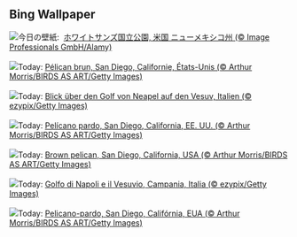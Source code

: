 ## Bing Wallpaper
![](https://www.bing.com/th?id=OHR.WhiteSandsNP_JA-JP9246270172_UHD.jpg&w=1000)今日の壁紙: &nbsp;[ホワイトサンズ国立公園, 米国 ニューメキシコ州  (© Image Professionals GmbH/Alamy)](https://www.bing.com/th?id=OHR.WhiteSandsNP_JA-JP9246270172_UHD.jpg)
<br><br/>
![](https://www.bing.com/th?id=OHR.PelicanPortrait_FR-FR5861205489_UHD.jpg&w=1000)Today: [Pélican brun, San Diego, Californie, États-Unis (© Arthur Morris/BIRDS AS ART/Getty Images)](https://www.bing.com/th?id=OHR.PelicanPortrait_FR-FR5861205489_UHD.jpg)
<br><br/>
![](https://www.bing.com/th?id=OHR.NapoliPizza_DE-DE7177948363_UHD.jpg&w=1000)Today: [Blick über den Golf von Neapel auf den Vesuv, Italien (© ezypix/Getty Images)](https://www.bing.com/th?id=OHR.NapoliPizza_DE-DE7177948363_UHD.jpg)
<br><br/>
![](https://www.bing.com/th?id=OHR.PelicanPortrait_ES-ES5278780301_UHD.jpg&w=1000)Today: [Pelícano pardo, San Diego, California, EE. UU. (© Arthur Morris/BIRDS AS ART/Getty Images)](https://www.bing.com/th?id=OHR.PelicanPortrait_ES-ES5278780301_UHD.jpg)
<br><br/>
![](https://www.bing.com/th?id=OHR.PelicanPortrait_EN-GB7053317345_UHD.jpg&w=1000)Today: [Brown pelican, San Diego, California, USA (© Arthur Morris/BIRDS AS ART/Getty Images)](https://www.bing.com/th?id=OHR.PelicanPortrait_EN-GB7053317345_UHD.jpg)
<br><br/>
![](https://www.bing.com/th?id=OHR.NapoliPizza_IT-IT7432865458_UHD.jpg&w=1000)Today: [Golfo di Napoli e il Vesuvio, Campania, Italia (© ezypix/Getty Images)](https://www.bing.com/th?id=OHR.NapoliPizza_IT-IT7432865458_UHD.jpg)
<br><br/>
![](https://www.bing.com/th?id=OHR.PelicanPortrait_PT-BR0622364718_UHD.jpg&w=1000)Today: [Pelicano-pardo, San Diego, Califórnia, EUA (© Arthur Morris/BIRDS AS ART/Getty Images)](https://www.bing.com/th?id=OHR.PelicanPortrait_PT-BR0622364718_UHD.jpg)
<br><br/>
